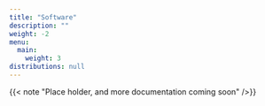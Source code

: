 ```yaml
---
title: "Software"
description: ""
weight: -2
menu:
  main:
    weight: 3
distributions: null
---
```

{{< note "Place holder, and more documentation coming soon" />}}
